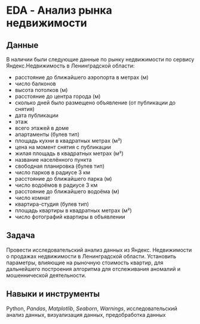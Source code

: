# EDA - Анализ рынка недвижимости 
## Данные
В наличии были следующие данные по рынку недвижимости по сервису Яндекс.Недвижимость в Ленинградской области:
- расстояние до ближайшего аэропорта в метрах (м)
- число балконов
- высота потолков (м)
- расстояние до центра города (м)
- сколько дней было размещено объявление (от публикации до снятия)
- дата публикации
- этаж
- всего этажей в доме
- апартаменты (булев тип)
- площадь кухни в квадратных метрах (м²)
- цена на момент снятия с публикации
- жилая площадь в квадратных метрах (м²)
- название населённого пункта
- свободная планировка (булев тип)
- число парков в радиусе 3 км
- расстояние до ближайшего парка (м)
- число водоёмов в радиусе 3 км
- расстояние до ближайшего водоёма (м)
- число комнат
- квартира-студия (булев тип)
- площадь квартиры в квадратных метрах (м²)
- число фотографий квартиры в объявлении
## Задача
Провести исследовательский анализ данных из Яндекс. Недвижимости о продажах недвижимости в Ленинградской области. Установить параметры, влияющие на рыночную стоимость квартир, для дальнейшего построения алгоритма для отслеживания аномалий и мошеннической деятельности.
## Навыки и инструменты
Python, *Pandas*, *Matplotlib*, *Seaborn*, *Warnings*, исследовательский анализ данных, визуализация данных, предобработка данных
